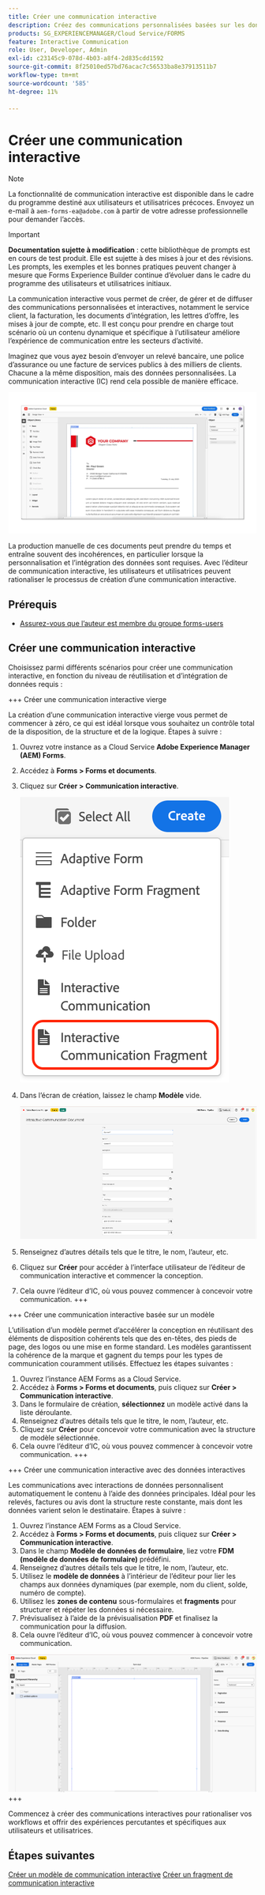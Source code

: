 ```yaml
---
title: Créer une communication interactive
description: Créez des communications personnalisées basées sur les données. Explorez les fonctionnalités clés, les étapes d’intégration et les cas d’utilisation réels à l’aide de guides et de tutoriels.
products: SG_EXPERIENCEMANAGER/Cloud Service/FORMS
feature: Interactive Communication
role: User, Developer, Admin
exl-id: c23145c9-078d-4b03-a8f4-2d835cdd1592
source-git-commit: 8f25010ed57bd76acac7c56533ba8e37913511b7
workflow-type: tm+mt
source-wordcount: '585'
ht-degree: 11%

---
```



# Créer une communication interactive

>[!NOTE]
>
> La fonctionnalité de communication interactive est disponible dans le cadre du programme destiné aux utilisateurs et utilisatrices précoces. Envoyez un e-mail à `aem-forms-ea@adobe.com` à partir de votre adresse professionnelle pour demander l’accès.

>[!IMPORTANT]
>
> **Documentation sujette à modification** : cette bibliothèque de prompts est en cours de test produit. Elle est sujette à des mises à jour et des révisions. Les prompts, les exemples et les bonnes pratiques peuvent changer à mesure que Forms Experience Builder continue d’évoluer dans le cadre du programme des utilisateurs et utilisatrices initiaux.

La communication interactive vous permet de créer, de gérer et de diffuser des communications personnalisées et interactives, notamment le service client, la facturation, les documents d’intégration, les lettres d’offre, les mises à jour de compte, etc. Il est conçu pour prendre en charge tout scénario où un contenu dynamique et spécifique à l’utilisateur améliore l’expérience de communication entre les secteurs d’activité.

Imaginez que vous ayez besoin d’envoyer un relevé bancaire, une police d’assurance ou une facture de services publics à des milliers de clients. Chacune a la même disposition, mais des données personnalisées. La communication interactive (IC) rend cela possible de manière efficace.

![Rechercher un document IC](/help/forms/interactive-communication/assets/introimg.png)

La production manuelle de ces documents peut prendre du temps et entraîne souvent des incohérences, en particulier lorsque la personnalisation et l’intégration des données sont requises. Avec l’éditeur de communication interactive, les utilisateurs et utilisatrices peuvent rationaliser le processus de création d’une communication interactive.

## Prérequis

* [Assurez-vous que l’auteur est membre du groupe forms-users](/help/forms/setup-forms-cloud-service.md#configure-users)

## Créer une communication interactive

Choisissez parmi différents scénarios pour créer une communication interactive, en fonction du niveau de réutilisation et d’intégration de données requis :

+++ Créer une communication interactive vierge

La création d’une communication interactive vierge vous permet de commencer à zéro, ce qui est idéal lorsque vous souhaitez un contrôle total de la disposition, de la structure et de la logique.
Étapes à suivre :

1. Ouvrez votre instance as a Cloud Service **Adobe Experience Manager (AEM) Forms**.
1. Accédez à **Forms > Forms et documents**.
1. Cliquez sur **Créer > Communication interactive**.

   ![Rechercher un document IC](/help/forms/interactive-communication/assets/comm.png)

1. Dans l’écran de création, laissez le champ **Modèle** vide.

   ![Rechercher un document IC](/help/forms/interactive-communication/assets/create-ic-document.png)

1. Renseignez d’autres détails tels que le titre, le nom, l’auteur, etc.
1. Cliquez sur **Créer** pour accéder à l’interface utilisateur de l’éditeur de communication interactive et commencer la conception.
1. Cela ouvre l’éditeur d’IC, où vous pouvez commencer à concevoir votre communication.
+++

+++ Créer une communication interactive basée sur un modèle

L’utilisation d’un modèle permet d’accélérer la conception en réutilisant des éléments de disposition cohérents tels que des en-têtes, des pieds de page, des logos ou une mise en forme standard.
Les modèles garantissent la cohérence de la marque et gagnent du temps pour les types de communication couramment utilisés. Effectuez les étapes suivantes :

1. Ouvrez l’instance AEM Forms as a Cloud Service.
1. Accédez à **Forms > Forms et documents**, puis cliquez sur **Créer > Communication interactive**.
1. Dans le formulaire de création, **sélectionnez** un modèle activé dans la liste déroulante.
1. Renseignez d’autres détails tels que le titre, le nom, l’auteur, etc.
1. Cliquez sur **Créer** pour concevoir votre communication avec la structure de modèle sélectionnée.
1. Cela ouvre l’éditeur d’IC, où vous pouvez commencer à concevoir votre communication.
+++

+++ Créer une communication interactive avec des données interactives

Les communications avec interactions de données personnalisent automatiquement le contenu à l’aide des données principales.
Idéal pour les relevés, factures ou avis dont la structure reste constante, mais dont les données varient selon le destinataire. Étapes à suivre :

1. Ouvrez l’instance AEM Forms as a Cloud Service.
1. Accédez à **Forms > Forms et documents**, puis cliquez sur **Créer > Communication interactive**.
1. Dans le champ **Modèle de données de formulaire**, liez votre **FDM (modèle de données de formulaire)** prédéfini.
1. Renseignez d’autres détails tels que le titre, le nom, l’auteur, etc.
1. Utilisez le **modèle de données** à l’intérieur de l’éditeur pour lier les champs aux données dynamiques (par exemple, nom du client, solde, numéro de compte).
1. Utilisez les **zones de contenu** sous-formulaires et **fragments** pour structurer et répéter les données si nécessaire.
1. Prévisualisez à l’aide de la prévisualisation **PDF** et finalisez la communication pour la diffusion.
1. Cela ouvre l’éditeur d’IC, où vous pouvez commencer à concevoir votre communication.

![Rechercher un document IC](/help/forms/interactive-communication/assets/ic-ui.png)
+++

Commencez à créer des communications interactives pour rationaliser vos workflows et offrir des expériences percutantes et spécifiques aux utilisateurs et utilisatrices.

## Étapes suivantes

[Créer un modèle de communication interactive](/help/forms/interactive-communication/create-interactive-communication-template.md)
[Créer un fragment de communication interactive](/help/forms/interactive-communication/create-interactive-communication-fragment.md)
